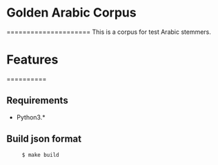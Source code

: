 # Golden Arabic Corpus
=====================
This is a corpus for test Arabic stemmers.

# Features
==========

## Requirements
 * Python3.* 

## Build json format

```sh 
     $ make build
```

